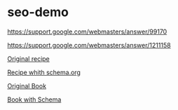 seo-demo
========

https://support.google.com/webmasters/answer/99170

https://support.google.com/webmasters/answer/1211158

<a href="http://www.google.com/webmasters/tools/richsnippets?q=http%3A%2F%2Frudywaltz.github.io%2Fseo-demo%2Fdefault%2F2013%2F12%2F05%2Frecipe-default.html" target="_blank">Original recipe</a>

<a href="http://www.google.com/webmasters/tools/richsnippets?q=http%3A%2F%2Frudywaltz.github.io%2Fseo-demo%2Fdefault%2F2013%2F12%2F05%2Frecipe-schema.html" target="_blank">Recipe whith schema.org</a>

<a href="http://www.google.com/webmasters/tools/richsnippets?q=http%3A%2F%2Frudywaltz.github.io%2Fseo-demo%2Fbook%2F2013%2F12%2F01%2Fbook-default.html" target="_blank">Original Book</a>

<a href="http://www.google.com/webmasters/tools/richsnippets?q=http%3A%2F%2Frudywaltz.github.io%2Fseo-demo%2Fbook%2F2013%2F12%2F01%2Fbook-schema.html" target="_blank">Book with Schema</a>